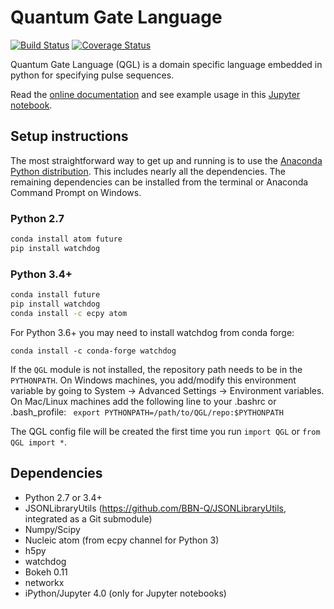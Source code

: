 # Quantum Gate Language

[![Build Status](https://travis-ci.org/BBN-Q/QGL.svg?branch=master)](https://travis-ci.org/BBN-Q/QGL) [![Coverage Status](https://coveralls.io/repos/BBN-Q/QGL/badge.svg?branch=master)](https://coveralls.io/r/BBN-Q/QGL)

Quantum Gate Language (QGL) is a domain specific language embedded in python for
specifying pulse sequences.

Read the [online documentation](https://bbn-q.github.io/QGL/) and see example
usage in this [Jupyter
notebook](https://github.com/BBN-Q/QGL/blob/master/doc/QGL-demo.ipynb).

## Setup instructions

The most straightforward way to get up and running is to use the [Anaconda
Python distribution](http://continuum.io/downloads). This includes nearly all
the dependencies. The remaining dependencies can be installed from the terminal
or Anaconda Command Prompt on Windows.

### Python 2.7

```bash
conda install atom future
pip install watchdog
```

### Python 3.4+

```bash
conda install future
pip install watchdog
conda install -c ecpy atom
```

For Python 3.6+ you may need to install watchdog from conda forge:
```
conda install -c conda-forge watchdog
```

If the `QGL` module is not installed, the repository path needs to be in the
`PYTHONPATH`. On Windows machines, you add/modify this environment variable by
going to System -> Advanced Settings -> Environment variables. On Mac/Linux
machines add the following line to your .bashrc or .bash_profile: ``` export
PYTHONPATH=/path/to/QGL/repo:$PYTHONPATH```

The QGL config file will be created the first time you run `import QGL` or `from QGL import *`.

## Dependencies
* Python 2.7 or 3.4+
* JSONLibraryUtils (https://github.com/BBN-Q/JSONLibraryUtils, integrated as a Git submodule)
* Numpy/Scipy
* Nucleic atom (from ecpy channel for Python 3)
* h5py
* watchdog
* Bokeh 0.11
* networkx
* iPython/Jupyter 4.0 (only for Jupyter notebooks)
